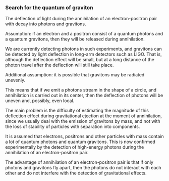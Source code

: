
### Search for the quantum of graviton

The deflection of light during the annihilation of an electron-positron pair with decay into photons and gravitons.

Assumption: if an electron and a positron consist of a quantum photons and a quantum gravitons, then they will be released during annihilation.

We are currently detecting photons in such experiments, and gravitons can be detected by light deflection in long-arm detectors such as LIGO. That is, although the deflection effect will be small, but at a long distance of the photon travel after the deflection will still take place. 

Additional assumption: it is possible that gravitons may be radiated unevenly.

This means that if we emit a photons stream in the shape of a circle, and annihilation is carried out in its center, then the deflection of photons will be uneven and, possibly, even local.

The main problem is the difficulty of estimating the magnitude of this deflection effect during gravitational ejection at the moment of annihilation, since we usually deal with the emission of gravitons by mass, and not with the loss of stability of particles with separation into components.

It is assumed that electrons, positrons and other particles with mass contain a lot of quantum photons and quantum gravitons. This is now confirmed experimentally by the detection of high-energy photons during the annihilation of an electron-positron pair.

The advantage of annihilation of an electron-positron pair is that if only photons and gravitons fly apart, then the photons do not interact with each other and do not interfere with the detection of gravitational effects.